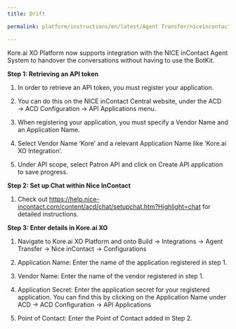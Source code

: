 ```yaml
---
title: Drift

permalink: platform/instructions/en/latest/Agent Transfer/niceincontact

---
```

Kore.ai XO Platform now supports integration with the NICE inContact Agent System to handover the conversations without having to use the BotKit.

<base target="_blank">
<container>

**Step 1: Retrieving an API token**

1. In order to retrieve an API token, you must register your application. 
  
2. You can do this on the NICE inContact Central website, under the ACD →  ACD Configuration →  API Applications menu.

3. When registering your application, you must specify a Vendor Name and an Application Name. 
  
4. Select Vendor Name ‘Kore’ and a relevant Application Name like ‘Kore.ai XO Integration’.
  
5. Under API scope, select Patron API and click on Create API application to save progress.

</container>

<container>
 
**Step 2: Set up Chat within Nice InContact**
  
1. Check out https://help.nice-incontact.com/content/acd/chat/setupchat.htm?Highlight=chat for detailed instructions.
 
  
</container>

<container>
 
**Step 3: Enter details in Kore.ai XO**
  
1. Navigate to Kore.ai XO Platform and onto Build → Integrations → Agent Transfer → Nice inContact → Configurations
  
2. Application Name: Enter the name of the application registered in step 1.
  
3. Vendor Name: Enter the name of the vendor registered in step 1.

4. Application Secret: Enter the application secret for your registered application. You can find this by clicking on the Application Name under ACD → ACD Configuration → API Applications

5. Point of Contact: Enter the Point of Contact added in Step 2.

</container>

